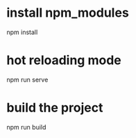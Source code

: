 # install npm_modules
npm install

# hot reloading mode
npm run serve

# build the project
npm run build
